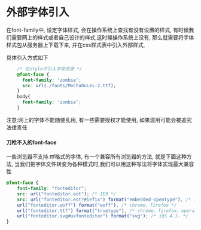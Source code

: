 # 外部字体引入

在font-family中, 设定字体样式,  会在操作系统上查找有没有设置的样式,  有时候我们需要网上的样式或者自己设计的样式,这时候操作系统上没有,  那么就需要将字体样式包从服务器上下载下来,  并在css样式表中引入外部样式,

具体引入方式如下

```css
    /* 在style中引入字体资源 */
    @font-face {
      font-family: 'zombie';
      src: url(./fonts/MoChaOuLei-2.ttf);
    }
    body{
      font-family: 'zombie';
    }
```



注意:网上的字体不能随便乱用,  有一些需要授权才能使用,  如果滥用可能会被追究法律责任





#### 刀枪不入的font-face

一些浏览器不支持.ttf格式的字体,  有一个兼容所有浏览器的方法,  就是下面这种方法,  当我们把字体文件转变为各种模式时,我们可以用这种写法将字体实现最大兼容性

```css
@font-face {
    font-family: "fonteditor";
    src: url("fonteditor.eot"); /* IE9 */
    src: url("fonteditor.eot?#iefix") format("embedded-opentype"), /* IE6-IE8 */
    url("fonteditor.woff") format("woff"), /* chrome、firefox */
    url("fonteditor.ttf") format("truetype"), /* chrome、firefox、opera、Safari, Android, iOS 4.2+ */
    url("fonteditor.svg#uxfonteditor") format("svg"); /* iOS 4.1- */
}
```

